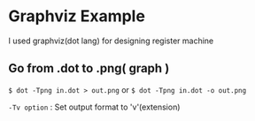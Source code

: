Graphviz Example
===

I used graphviz(dot lang) for designing register machine

Go from .dot to .png( graph )
---

`$ dot -Tpng in.dot > out.png`
or
`$ dot -Tpng in.dot -o out.png`

`-Tv option` : Set output format to 'v'(extension)
